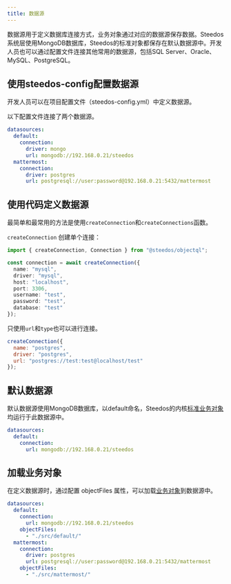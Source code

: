 ```yaml
---
title: 数据源
---
```


数据源用于定义数据库连接方式，业务对象通过对应的数据源保存数据。Steedos系统层使用MongoDB数据库，Steedos的标准对象都保存在默认数据源中。开发人员也可以通过配置文件连接其他常用的数据源，包括SQL Server、Oracle、MySQL、PostgreSQL。

## 使用steedos-config配置数据源

开发人员可以在项目配置文件（steedos-config.yml）中定义数据源。

以下配置文件连接了两个数据源。

```yaml
datasources:
  default:
    connection:
      driver: mongo
      url: mongodb://192.168.0.21/steedos
  mattermost:
    connection:
      driver: postgres
      url: postgresql://user:password@192.168.0.21:5432/mattermost
```

## 使用代码定义数据源

最简单和最常用的方法是使用`createConnection`和`createConnections`函数。

`createConnection` 创建单个连接：

```typescript
import { createConnection, Connection } from "@steedos/objectql";

const connection = await createConnection({
  name: "mysql",
  driver: "mysql",
  host: "localhost",
  port: 3306,
  username: "test",
  password: "test",
  database: "test"
});
```

只使用`url`和`type`也可以进行连接。

```js
createConnection({
  name: "postgres",  
  driver: "postgres",
  url: "postgres://test:test@localhost/test"
});
```

## 默认数据源

默认数据源使用MongoDB数据库，以default命名，Steedos的内核[标准业务对象](./standard_objects)均运行于此数据源中。

```yaml
datasources:
  default:
    connection:
      url: mongodb://192.168.0.21/steedos
```

## 加载业务对象

在定义数据源时，通过配置 objectFiles 属性，可以加载[业务对象](./object.md)到数据源中。

```yaml
datasources:
  default:
    connection:
      url: mongodb://192.168.0.21/steedos
    objectFiles:
      - "./src/default/"
  mattermost:
    connection:
      driver: postgres
      url: postgresql://user:password@192.168.0.21:5432/mattermost
    objectFiles:
      - "./src/mattermost/"
```
